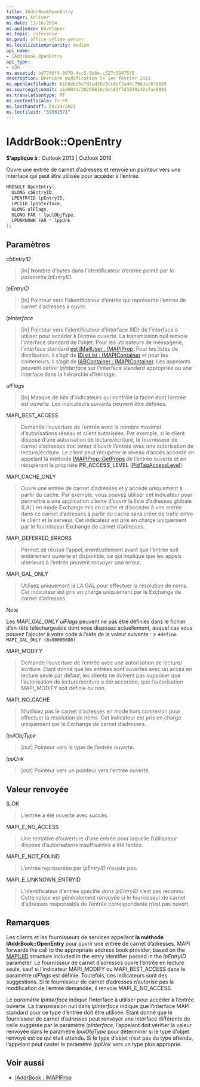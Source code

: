 ```yaml
---
title: IAddrBookOpenEntry
manager: soliver
ms.date: 11/16/2014
ms.audience: Developer
ms.topic: reference
ms.prod: office-online-server
ms.localizationpriority: medium
api_name:
- IAddrBook.OpenEntry
api_type:
- COM
ms.assetid: bd7746f4-8070-4cc5-8b8e-c527c5847545
description: Dernière modification le 1er février 2013
ms.openlocfilehash: b1b6ebd5e7d1ad30e9cc0ef2ad4c706dac6788b5
ms.sourcegitcommit: a1d9041c20256616c9c183f7d1049142a7ac6991
ms.translationtype: MT
ms.contentlocale: fr-FR
ms.lasthandoff: 09/24/2021
ms.locfileid: "59561571"
---
```

# <a name="iaddrbookopenentry"></a>IAddrBook::OpenEntry

**S’applique à** : Outlook 2013 | Outlook 2016 
  
Ouvre une entrée de carnet d’adresses et renvoie un pointeur vers une interface qui peut être utilisée pour accéder à l’entrée.
  
```cpp
HRESULT OpenEntry(
  ULONG cbEntryID,
  LPENTRYID lpEntryID,
  LPCIID lpInterface,
  ULONG ulFlags,
  ULONG FAR * lpulObjType,
  LPUNKNOWN FAR * lppUnk
);
```

## <a name="parameters"></a>Paramètres

_cbEntryID_
  
> [in] Nombre d’bytes dans l’identificateur d’entrée pointé par _le paramètre lpEntryID._ 
    
_lpEntryID_
  
> [in] Pointeur vers l’identificateur d’entrée qui représente l’entrée de carnet d’adresses à ouvrir.
    
_lpInterface_
  
> [in] Pointeur vers l’identificateur d’interface (IID) de l’interface à utiliser pour accéder à l’entrée ouverte. La transmission null renvoie l’interface standard de l’objet. Pour les utilisateurs de messagerie, l’interface standard [est IMailUser : IMAPIProp](imailuserimapiprop.md). Pour les listes de distribution, il s’agit de [IDistList : IMAPIContainer](idistlistimapicontainer.md) et pour les conteneurs, il s’agit de [IABContainer : IMAPIContainer](iabcontainerimapicontainer.md). Les appelants peuvent définir  _lpInterface_ sur l’interface standard appropriée ou une interface dans la hiérarchie d’héritage. 
    
_ulFlags_
  
> [in] Masque de bits d’indicateurs qui contrôle la façon dont l’entrée est ouverte. Les indicateurs suivants peuvent être définies.
    
MAPI_BEST_ACCESS 
  
> Demande l’ouverture de l’entrée avec le nombre maximal d’autorisations réseau et client autorisées. Par exemple, si le client dispose d’une autorisation de lecture/écriture, le fournisseur de carnet d’adresses doit tenter d’ouvrir l’entrée avec une autorisation de lecture/écriture. Le client peut récupérer le niveau d’accès accordé en appelant la méthode [IMAPIProp::GetProps](imapiprop-getprops.md) de l’entrée ouverte et en récupérant la propriété **PR_ACCESS_LEVEL** ([PidTagAccessLevel](pidtagaccesslevel-canonical-property.md)).
    
MAPI_CACHE_ONLY
  
> Ouvre une entrée de carnet d’adresses et y accède uniquement à partir du cache. Par exemple, vous pouvez utiliser cet indicateur pour permettre à une application cliente d’ouvrir la liste d’adresses globale (LAL) en mode Exchange mis en cache et d’accéder à une entrée dans ce carnet d’adresses à partir du cache sans créer de trafic entre le client et le serveur. Cet indicateur est pris en charge uniquement par le fournisseur Exchange de carnet d’adresses.
    
MAPI_DEFERRED_ERRORS 
  
> Permet de réussir l’appel, éventuellement avant que l’entrée soit entièrement ouverte et disponible, ce qui implique que les appels ultérieurs à l’entrée peuvent renvoyer une erreur.
    
MAPI_GAL_ONLY
  
> Utilisez uniquement la LA GAL pour effectuer la résolution de noms. Cet indicateur est pris en charge uniquement par le Exchange de carnet d’adresses.
    
  > [!NOTE]
  > Les  _MAPI_GAL_ONLY ulFlags_ peuvent ne pas être définies dans le fichier d’en-tête téléchargeable dont vous disposez actuellement, auquel cas vous pouvez l’ajouter à votre code à l’aide de la valeur suivante : >  `#define MAPI_GAL_ONLY (0x00000080)`
  
MAPI_MODIFY 
  
> Demande l’ouverture de l’entrée avec une autorisation de lecture/écriture. Étant donné que les entrées sont ouvertes avec un accès en lecture seule par défaut, les clients ne doivent pas supposer que l’autorisation de lecture/écriture a été accordée, que l’autorisation MAPI_MODIFY soit définie ou non.
    
MAPI_NO_CACHE
  
> N’utilisez pas le carnet d’adresses en mode hors connexion pour effectuer la résolution de noms. Cet indicateur est pris en charge uniquement par le Exchange de carnet d’adresses.
    
_lpulObjType_
  
> [out] Pointeur vers le type de l’entrée ouverte.
    
_lppUnk_
  
> [out] Pointeur vers un pointeur vers l’entrée ouverte.
    
## <a name="return-value"></a>Valeur renvoyée

S_OK 
  
> L’entrée a été ouverte avec succès.
    
MAPI_E_NO_ACCESS 
  
> Une tentative d’ouverture d’une entrée pour laquelle l’utilisateur dispose d’autorisations insuffisantes a été tentée.
    
MAPI_E_NOT_FOUND 
  
> L’entrée représentée par  _lpEntryID_ n’existe pas. 
    
MAPI_E_UNKNOWN_ENTRYID 
  
> L’identificateur d’entrée spécifié  _dans lpEntryID_ n’est pas reconnu. Cette valeur est généralement renvoyée si le fournisseur de carnet d’adresses responsable de l’entrée correspondante n’est pas ouvert. 
    
## <a name="remarks"></a>Remarques

Les clients et les fournisseurs de services appellent **la méthode IAddrBook::OpenEntry** pour ouvrir une entrée de carnet d’adresses. MAPI forwards the call to the appropriate address book provider, based on the [MAPIUID](mapiuid.md) structure included in the entry identifier passed in the  _lpEntryID_ parameter. Le fournisseur de carnet d’adresses ouvre l’entrée en lecture seule, sauf si l’indicateur MAPI_MODIFY ou MAPI_BEST_ACCESS dans le paramètre  _ulFlags_ est définie. Toutefois, ces indicateurs sont des suggestions. Si le fournisseur de carnet d’adresses n’autorise pas la modification de l’entrée demandée, il renvoie MAPI_E_NO_ACCESS. 
  
Le  _paramètre lpInterface_ indique l’interface à utiliser pour accéder à l’entrée ouverte. La transmission null dans  _lpInterface_ indique que l’interface MAPI standard pour ce type d’entrée doit être utilisée. Étant donné que le fournisseur de carnet d’adresses peut renvoyer une interface différente de celle suggérée par le paramètre  _lpInterface,_ l’appelant doit vérifier la valeur renvoyée dans le paramètre  _lpulObjType_ pour déterminer si le type d’objet renvoyé est ce qui était attendu. Si le type d’objet n’est pas du type attendu, l’appelant peut caster le paramètre  _lppUnk_ vers un type plus approprié. 
  
## <a name="see-also"></a>Voir aussi

- [IAddrBook : IMAPIProp](iaddrbookimapiprop.md)

